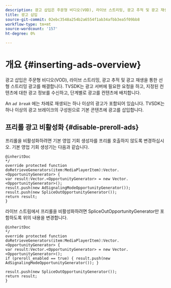 ```yaml
---
description: 광고 삽입은 주문형 비디오(VOD), 라이브 스트리밍, 광고 추적 및 광고 재생을 통한 선형 스트리밍 광고를 해결합니다. TVSDK는 광고 서버에 필요한 요청을 하고, 지정된 컨텐츠에 대한 광고 정보를 수신하고, 단계별로 광고를 컨텐츠에 배치합니다.
title: 광고 삽입
source-git-commit: 02ebc3548a254b2a6554f1ab34afbb3ea5f09bb8
workflow-type: tm+mt
source-wordcount: '157'
ht-degree: 0%

---
```


# 개요 {#inserting-ads-overview}

광고 삽입은 주문형 비디오(VOD), 라이브 스트리밍, 광고 추적 및 광고 재생을 통한 선형 스트리밍 광고를 해결합니다. TVSDK는 광고 서버에 필요한 요청을 하고, 지정된 컨텐츠에 대한 광고 정보를 수신하고, 단계별로 광고를 컨텐츠에 배치합니다.

An *`ad break`* 에는 차례로 재생되는 하나 이상의 광고가 포함되어 있습니다. TVSDK는 하나 이상의 광고 브레이크의 구성원으로 기본 콘텐츠에 광고를 삽입합니다.

## 프리롤 광고 비활성화 {#disable-preroll-ads}

프리롤을 비활성화하려면 기본 영업 기회 생성자를 프리롤 호출하지 않도록 변경하십시오. 기본 영업 기회 생성기는 다음과 같습니다.

```
@inheritDoc 
*/ 
override protected function doRetrieveGenerators(item:MediaPlayerItem):Vector.<OpportunityGenerator> { 
var result:Vector.<OpportunityGenerator> = new Vector.<OpportunityGenerator>(); 
result.push(new AdSignalingModeOpportunityGenerator()); 
result.push(new SpliceOutOpportunityGenerator()); 
return result; 
}
```

라이브 스트림에서 프리롤을 비활성화하려면 SpliceOutOpportunityGenerator만 포함하도록 위의 내용을 변경합니다.

```
@inheritDoc 
*/ 
override protected function doRetrieveGenerators(item:MediaPlayerItem):Vector.<OpportunityGenerator> { 
var result:Vector.<OpportunityGenerator> = new Vector.<OpportunityGenerator>(); 
if (preroll_enabled == true) { result.push(new AdSignalingModeOpportunityGenerator()); } 
 
result.push(new SpliceOutOpportunityGenerator()); 
return result; 
}
```
